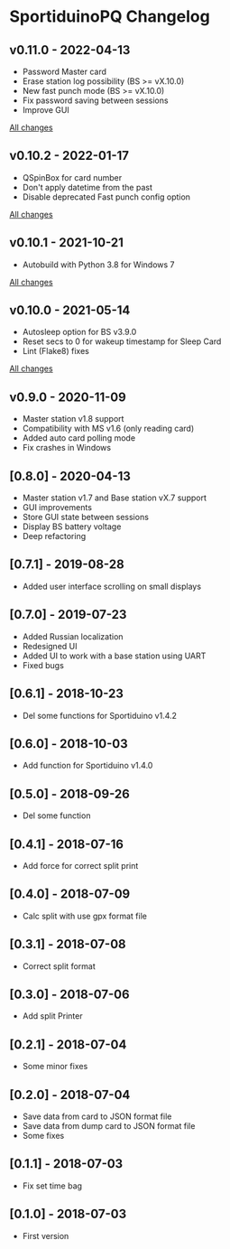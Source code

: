 # SportiduinoPQ Changelog

## v0.11.0 - 2022-04-13

- Password Master card
- Erase station log possibility (BS >= vX.10.0)
- New fast punch mode (BS >= vX.10.0)
- Fix password saving between sessions
- Improve GUI

[All changes](https://github.com/sportiduino/sportiduinopq/compare/v0.10.2...v0.11.0)

## v0.10.2 - 2022-01-17

- QSpinBox for card number
- Don't apply datetime from the past
- Disable deprecated Fast punch config option

[All changes](https://github.com/sportiduino/sportiduinopq/compare/v0.10.1...v0.10.2)

## v0.10.1 - 2021-10-21

- Autobuild with Python 3.8 for Windows 7

[All changes](https://github.com/sportiduino/sportiduinopq/compare/v0.10.0...v0.10.1)

## v0.10.0 - 2021-05-14
- Autosleep option for BS v3.9.0
- Reset secs to 0 for wakeup timestamp for Sleep Card
- Lint (Flake8) fixes

[All changes](https://github.com/sportiduino/sportiduinopq/compare/v0.9.0...v0.10.0)

## v0.9.0 - 2020-11-09
- Master station v1.8 support
- Compatibility with MS v1.6 (only reading card)
- Added auto card polling mode
- Fix crashes in Windows

## [0.8.0] - 2020-04-13
- Master station v1.7 and Base station vX.7 support
- GUI improvements
- Store GUI state between sessions
- Display BS battery voltage
- Deep refactoring

## [0.7.1] - 2019-08-28
- Added user interface scrolling on small displays

## [0.7.0] - 2019-07-23
- Added Russian localization
- Redesigned UI
- Added UI to work with a base station using UART
- Fixed bugs

## [0.6.1] - 2018-10-23
- Del some functions for Sportiduino v1.4.2

## [0.6.0] - 2018-10-03
- Add function for Sportiduino v1.4.0

## [0.5.0] - 2018-09-26
- Del some function

## [0.4.1] - 2018-07-16
- Add force for correct split print

## [0.4.0] - 2018-07-09
- Calc split with use gpx format file

## [0.3.1] - 2018-07-08
- Correct split format

## [0.3.0] - 2018-07-06
- Add split Printer

## [0.2.1] - 2018-07-04
- Some minor fixes

## [0.2.0] - 2018-07-04
- Save data from card to JSON format file
- Save data from dump card to JSON format file
- Some fixes

## [0.1.1] - 2018-07-03
- Fix set time bag

## [0.1.0] - 2018-07-03
- First version

